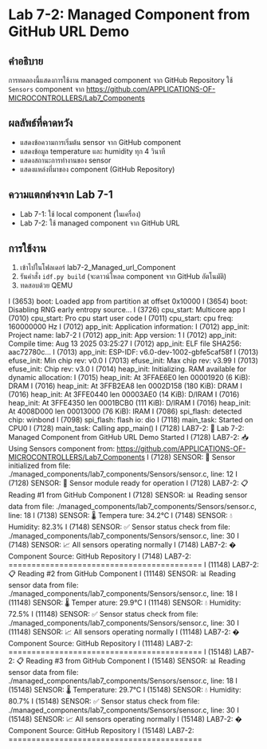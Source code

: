# Lab 7-2: Managed Component from GitHub URL Demo

## คำอธิบาย
การทดลองนี้แสดงการใช้งาน managed component จาก GitHub Repository
ใช้ `Sensors` component จาก https://github.com/APPLICATIONS-OF-MICROCONTROLLERS/Lab7_Components

## ผลลัพธ์ที่คาดหวัง
- แสดงข้อความการเริ่มต้น sensor จาก GitHub component
- แสดงข้อมูล temperature และ humidity ทุก 4 วินาที
- แสดงสถานะการทำงานของ sensor
- แสดงแหล่งที่มาของ component (GitHub Repository)

## ความแตกต่างจาก Lab 7-1
- Lab 7-1: ใช้ local component (ในเครื่อง)
- Lab 7-2: ใช้ managed component จาก GitHub URL

## การใช้งาน
1. เข้าไปในโฟลเดอร์ lab7-2_Managed_url_Component
2. รันคำสั่ง `idf.py build` (จะดาวน์โหลด component จาก GitHub อัตโนมัติ)
3. ทดสอบด้วย QEMU

I (3653) boot: Loaded app from partition at offset 0x10000
I (3654) boot: Disabling RNG early entropy source...
I (3726) cpu_start: Multicore app
I (7010) cpu_start: Pro cpu start user code
I (7011) cpu_start: cpu freq: 160000000 Hz
I (7012) app_init: Application information:
I (7012) app_init: Project name:     lab7-2
I (7012) app_init: App version:      1
I (7012) app_init: Compile time:     Aug 13 2025 03:25:27
I (7012) app_init: ELF file SHA256:  aac72780c...
I (7013) app_init: ESP-IDF:          v6.0-dev-1002-gbfe5caf58f
I (7013) efuse_init: Min chip rev:     v0.0
I (7013) efuse_init: Max chip rev:     v3.99 
I (7013) efuse_init: Chip rev:         v3.0
I (7014) heap_init: Initializing. RAM available for dynamic allocation:
I (7015) heap_init: At 3FFAE6E0 len 00001920 (6 KiB): DRAM
I (7016) heap_init: At 3FFB2EA8 len 0002D158 (180 KiB): DRAM
I (7016) heap_init: At 3FFE0440 len 00003AE0 (14 KiB): D/IRAM
I (7016) heap_init: At 3FFE4350 len 0001BCB0 (111 KiB): D/IRAM
I (7016) heap_init: At 4008D000 len 00013000 (76 KiB): IRAM
I (7086) spi_flash: detected chip: winbond
I (7098) spi_flash: flash io: dio
I (7118) main_task: Started on CPU0
I (7128) main_task: Calling app_main()
I (7128) LAB7-2: 🚀 Lab 7-2: Managed Component from GitHub URL Demo Started
I (7128) LAB7-2: 📥 Using Sensors component from: https://github.com/APPLICATIONS-OF-MICROCONTROLLERS/Lab7_Components
I (7128) SENSOR: 🔧 Sensor initialized from file: ./managed_components/lab7_components/Sensors/sensor.c, line: 12
I (7128) SENSOR: 📡 Sensor module ready for operation
I (7128) LAB7-2: 📋 Reading #1 from GitHub Component
I (7128) SENSOR: 📊 Reading sensor data from file: ./managed_components/lab7_components/Sensors/sensor.c, line: 18
I (7138) SENSOR: 🌡️  Tempera ture: 34.2°C
I (7148) SENSOR: 💧 Humidity: 82.3%
I (7148) SENSOR: ✅ Sensor status check from file: ./managed_components/lab7_components/Sensors/sensor.c, line: 30
I (7148) SENSOR: 📈 All sensors operating normally
I (7148) LAB7-2: � Component Source: GitHub Repository
I (7148) LAB7-2: ==========================================
I (11148) LAB7-2: 📋 Reading #2 from GitHub Component
I (11148) SENSOR: 📊 Reading sensor data from file: ./managed_components/lab7_components/Sensors/sensor.c, line: 18
I (11148) SENSOR: 🌡️  Temper ature: 29.9°C
I (11148) SENSOR: 💧 Humidity: 72.5%
I (11148) SENSOR: ✅ Sensor status check from file: ./managed_components/lab7_components/Sensors/sensor.c, line: 30
I (11148) SENSOR: 📈 All sensors operating normally
I (11148) LAB7-2: � Component Source: GitHub Repository
I (11148) LAB7-2: ==========================================
I (15148) LAB7-2: 📋 Reading #3 from GitHub Component
I (15148) SENSOR: 📊 Reading sensor data from file: ./managed_components/lab7_components/Sensors/sensor.c, line: 18
I (15148) SENSOR: 🌡️  Temperature:  29.7°C
I (15148) SENSOR: 💧 Humidity: 80.7%
I (15148) SENSOR: ✅ Sensor status check from file: ./managed_components/lab7_components/Sensors/sensor.c, line: 30
I (15148) SENSOR: 📈 All sensors operating normally
I (15148) LAB7-2: � Component Source: GitHub Repository
I (15148) LAB7-2: ==========================================